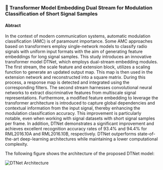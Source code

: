 ### 📖 Transformer Model Embedding Dual Stream for Modulation Classification of Short Signal Samples


#### Abtract
In the context of modern communication systems, automatic modulation classification (AMC) is of paramount importance. Some AMC approaches based on transformers employ single-network models to classify radio signals with uniform input formats with the aim of generating feature embeddings for long signal samples. This study introduces an innovative transformer model DTNet, which employs dual-stream embedding modules. The first stream, the scale feature and extension block, utilizes a scaling function to generate an updated output map. This map is then used in the extension network and reconstructed into a square matrix. During this process, a response map is detected and integrated using the corresponding filters. The second stream harnesses convolutional neural networks to extract discriminative features from multiscale signal representations. Furthermore, a modified feature embedding to leverage the transformer architecture is introduced to capture global dependencies and contextual information from the input signal, thereby enhancing the modulation classification accuracy. This improvement is particularly notable, even when working with signal datasets with short signal samples per frame. In addition, DTNet demonstrates a significant improvement and achieves excellent recognition accuracy rates of 93.4\% and 94.4\% for RML2016.10A and RML2016.10B, respectively. DTNet outperforms state-of-the-art deep-learning architectures while maintaining a lower computational complexity. 

The following figure shows the architecture of the proposed DTNet model:

![DTNet Architecture](DTNet.png)